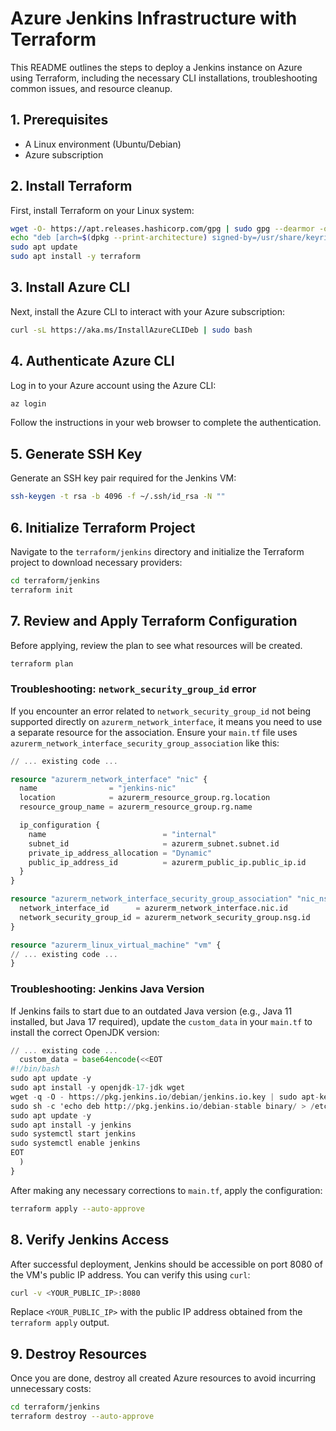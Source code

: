 # Azure Jenkins Infrastructure with Terraform

This README outlines the steps to deploy a Jenkins instance on Azure using Terraform, including the necessary CLI installations, troubleshooting common issues, and resource cleanup.

## 1. Prerequisites

*   A Linux environment (Ubuntu/Debian)
*   Azure subscription

## 2. Install Terraform

First, install Terraform on your Linux system:

```bash
wget -O- https://apt.releases.hashicorp.com/gpg | sudo gpg --dearmor -o /usr/share/keyrings/hashicorp-archive-keyring.gpg
echo "deb [arch=$(dpkg --print-architecture) signed-by=/usr/share/keyrings/hashicorp-archive-keyring.gpg] https://apt.releases.hashicorp.com $(lsb_release -cs) main" | sudo tee /etc/apt/sources.list.d/hashicorp.list
sudo apt update
sudo apt install -y terraform
```

## 3. Install Azure CLI

Next, install the Azure CLI to interact with your Azure subscription:

```bash
curl -sL https://aka.ms/InstallAzureCLIDeb | sudo bash
```

## 4. Authenticate Azure CLI

Log in to your Azure account using the Azure CLI:

```bash
az login
```

Follow the instructions in your web browser to complete the authentication.

## 5. Generate SSH Key

Generate an SSH key pair required for the Jenkins VM:

```bash
ssh-keygen -t rsa -b 4096 -f ~/.ssh/id_rsa -N ""
```

## 6. Initialize Terraform Project

Navigate to the `terraform/jenkins` directory and initialize the Terraform project to download necessary providers:

```bash
cd terraform/jenkins
terraform init
```

## 7. Review and Apply Terraform Configuration

Before applying, review the plan to see what resources will be created.

```bash
terraform plan
```

### Troubleshooting: `network_security_group_id` error

If you encounter an error related to `network_security_group_id` not being supported directly on `azurerm_network_interface`, it means you need to use a separate resource for the association. Ensure your `main.tf` file uses `azurerm_network_interface_security_group_association` like this:

```terraform
// ... existing code ...

resource "azurerm_network_interface" "nic" {
  name                = "jenkins-nic"
  location            = azurerm_resource_group.rg.location
  resource_group_name = azurerm_resource_group.rg.name

  ip_configuration {
    name                          = "internal"
    subnet_id                     = azurerm_subnet.subnet.id
    private_ip_address_allocation = "Dynamic"
    public_ip_address_id          = azurerm_public_ip.public_ip.id
  }
}

resource "azurerm_network_interface_security_group_association" "nic_nsg_association" {
  network_interface_id      = azurerm_network_interface.nic.id
  network_security_group_id = azurerm_network_security_group.nsg.id
}

resource "azurerm_linux_virtual_machine" "vm" {
// ... existing code ...
}
```

### Troubleshooting: Jenkins Java Version

If Jenkins fails to start due to an outdated Java version (e.g., Java 11 installed, but Java 17 required), update the `custom_data` in your `main.tf` to install the correct OpenJDK version:

```terraform
// ... existing code ...
  custom_data = base64encode(<<EOT
#!/bin/bash
sudo apt update -y
sudo apt install -y openjdk-17-jdk wget
wget -q -O - https://pkg.jenkins.io/debian/jenkins.io.key | sudo apt-key add -
sudo sh -c 'echo deb http://pkg.jenkins.io/debian-stable binary/ > /etc/apt/sources.list.d/jenkins.list'
sudo apt update -y
sudo apt install -y jenkins
sudo systemctl start jenkins
sudo systemctl enable jenkins
EOT
  )
}
```

After making any necessary corrections to `main.tf`, apply the configuration:

```bash
terraform apply --auto-approve
```

## 8. Verify Jenkins Access

After successful deployment, Jenkins should be accessible on port 8080 of the VM's public IP address. You can verify this using `curl`:

```bash
curl -v <YOUR_PUBLIC_IP>:8080
```

Replace `<YOUR_PUBLIC_IP>` with the public IP address obtained from the `terraform apply` output.

## 9. Destroy Resources

Once you are done, destroy all created Azure resources to avoid incurring unnecessary costs:

```bash
cd terraform/jenkins
terraform destroy --auto-approve
``` 